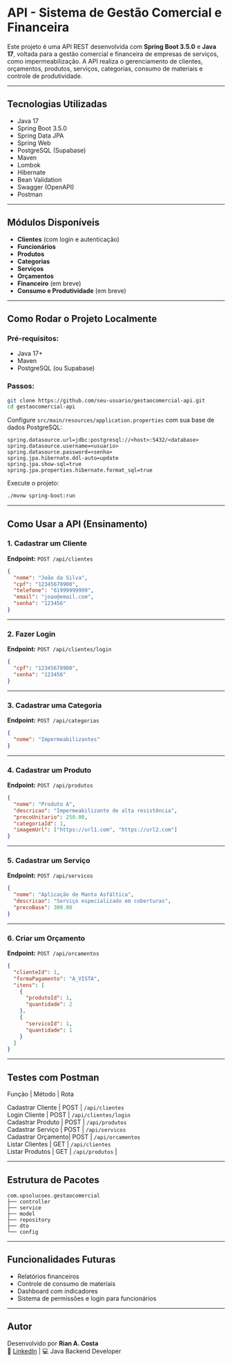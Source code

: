 
#  API - Sistema de Gestão Comercial e Financeira

Este projeto é uma API REST desenvolvida com **Spring Boot 3.5.0** e **Java 17**, voltada para a gestão comercial e financeira de empresas de serviços, como impermeabilização. A API realiza o gerenciamento de clientes, orçamentos, produtos, serviços, categorias, consumo de materiais e controle de produtividade.

---

## Tecnologias Utilizadas

- Java 17
- Spring Boot 3.5.0
- Spring Data JPA
- Spring Web
- PostgreSQL (Supabase)
- Maven
- Lombok
- Hibernate
- Bean Validation
- Swagger (OpenAPI)
- Postman

---

##  Módulos Disponíveis

- **Clientes** (com login e autenticação)
- **Funcionários**
- **Produtos**
- **Categorias**
- **Serviços**
- **Orçamentos**
- **Financeiro** (em breve)
- **Consumo e Produtividade** (em breve)

---

## Como Rodar o Projeto Localmente

### Pré-requisitos:
- Java 17+
- Maven
- PostgreSQL (ou Supabase)

### Passos:

```bash
git clone https://github.com/seu-usuario/gestaocomercial-api.git
cd gestaocomercial-api
```

Configure `src/main/resources/application.properties` com sua base de dados PostgreSQL:

```properties
spring.datasource.url=jdbc:postgresql://<host>:5432/<database>
spring.datasource.username=<usuario>
spring.datasource.password=<senha>
spring.jpa.hibernate.ddl-auto=update
spring.jpa.show-sql=true
spring.jpa.properties.hibernate.format_sql=true
```

Execute o projeto:

```bash
./mvnw spring-boot:run
```

---

## Como Usar a API (Ensinamento)

### 1. Cadastrar um Cliente

**Endpoint:** `POST /api/clientes`

```json
{
  "nome": "João da Silva",
  "cpf": "12345678900",
  "telefone": "61999999999",
  "email": "joao@email.com",
  "senha": "123456"
}
```

---

### 2. Fazer Login

**Endpoint:** `POST /api/clientes/login`

```json
{
  "cpf": "12345678900",
  "senha": "123456"
}
```

---

### 3. Cadastrar uma Categoria

**Endpoint:** `POST /api/categorias`

```json
{
  "nome": "Impermeabilizantes"
}
```

---

### 4. Cadastrar um Produto

**Endpoint:** `POST /api/produtos`

```json
{
  "nome": "Produto A",
  "descricao": "Impermeabilizante de alta resistência",
  "precoUnitario": 250.00,
  "categoriaId": 1,
  "imagemUrl": ["https://url1.com", "https://url2.com"]
}
```

---

### 5. Cadastrar um Serviço

**Endpoint:** `POST /api/servicos`

```json
{
  "nome": "Aplicação de Manta Asfáltica",
  "descricao": "Serviço especializado em coberturas",
  "precoBase": 300.00
}
```

---

### 6. Criar um Orçamento

**Endpoint:** `POST /api/orcamentos`

```json
{
  "clienteId": 1,
  "formaPagamento": "A_VISTA",
  "itens": [
    {
      "produtoId": 1,
      "quantidade": 2
    },
    {
      "servicoId": 1,
      "quantidade": 1
    }
  ]
}
```

---

## Testes com Postman

 Função             | Método | Rota                     

 Cadastrar Cliente  | POST   | `/api/clientes`          
 Login Cliente      | POST   | `/api/clientes/login`    
 Cadastrar Produto  | POST   | `/api/produtos`          
 Cadastrar Serviço  | POST   | `/api/servicos`          
 Cadastrar Orçamento| POST   | `/api/orcamentos`        
 Listar Clientes    | GET    | `/api/clientes`          
 Listar Produtos    | GET    | `/api/produtos`          |

---

##  Estrutura de Pacotes

```
com.upsolucoes.gestaocomercial
├── controller
├── service
├── model
├── repository
├── dto
└── config
```

---

## Funcionalidades Futuras

- Relatórios financeiros
- Controle de consumo de materiais
- Dashboard com indicadores
- Sistema de permissões e login para funcionários

---


## Autor

Desenvolvido por **Rian A. Costa**  
🔗 [LinkedIn](https://www.linkedin.com/in/rian-costa) | 💻 Java Backend Developer

